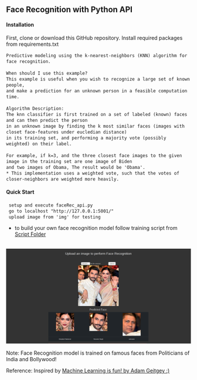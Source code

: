 ## Face Recognition with Python API
#### Installation
First, clone or download this GitHub repository. Install required packages from requirements.txt

```
Predictive modeling using the k-nearest-neighbors (KNN) algorithm for face recognition.

When should I use this example?
This example is useful when you wish to recognize a large set of known people,
and make a prediction for an unknown person in a feasible computation time.

Algorithm Description:
The knn classifier is first trained on a set of labeled (known) faces and can then predict the person
in an unknown image by finding the k most similar faces (images with closet face-features under eucledian distance)
in its training set, and performing a majority vote (possibly weighted) on their label.

For example, if k=3, and the three closest face images to the given image in the training set are one image of Biden
and two images of Obama, The result would be 'Obama'.
* This implementation uses a weighted vote, such that the votes of closer-neighbors are weighted more heavily.
```

#### Quick Start
```
 setup and execute faceRec_api.py
 go to localhost "http://127.0.0.1:5001/"
 upload image from 'img' for testing
```

- to build your own face recognition model follow training script from [Script Folder](https://github.com/venky14/Face-Recogintion-with-Python/tree/main/scripts)
<br><br>
<p><img src="https://github.com/venky14/Face-Recogintion-with-Python/blob/main/img/fr_img_demo.png?raw=true"></p>

Note: Face Recognition model is trained on famous faces from Politicians of India and Bollywood!
<br>

Reference: Inspired by [Machine Learning is fun! by Adam Geitgey :)](https://medium.com/@ageitgey/machine-learning-is-fun-part-4-modern-face-recognition-with-deep-learning-c3cffc121d78)


